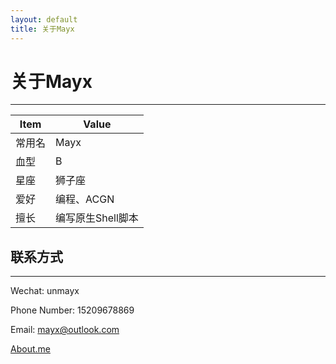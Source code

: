 ```yaml
---
layout: default
title: 关于Mayx
---
```


# 关于Mayx
 * * *

| Item | Value |
| - | - |
| 常用名 | Mayx |
| 血型 | B |
| 星座 | 狮子座 |
| 爱好 | 编程、ACGN |
| 擅长 | 编写原生Shell脚本 |

## 联系方式

 * * *
 
 Wechat: unmayx
 
 Phone Number: 15209678869
 
 Email: <mayx@outlook.com>
 
 [About.me](https://about.me/mayx)
